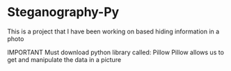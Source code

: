 # Steganography-Py
This is a project that I have been working on based hiding information in a photo

IMPORTANT
Must download python library called: Pillow
Pillow allows us to get and manipulate the data in a picture
